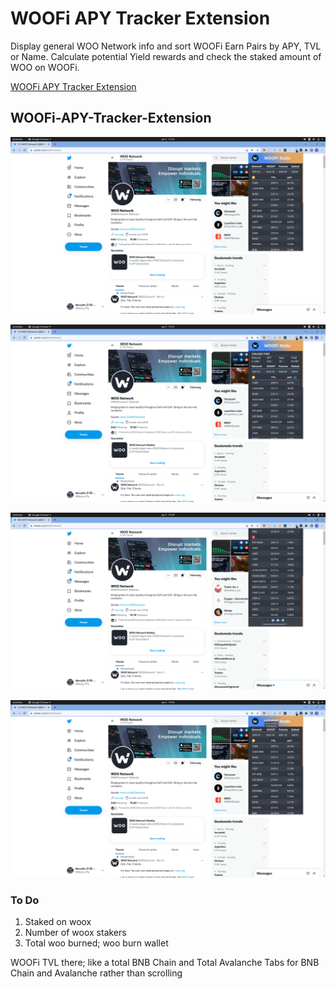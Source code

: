 # WOOFi APY Tracker Extension

Display general WOO Network info and sort WOOFi Earn Pairs by APY, TVL or Name. Calculate potential Yield rewards and check the staked amount of WOO on WOOFi.

[WOOFi APY Tracker Extension](https://chrome.google.com/webstore/detail/woofi-apy-tracker-extensi/ebhimcjdodfppheghgcbdfiegcchaplh?hl=en&authuser=0)

## WOOFi-APY-Tracker-Extension

<p align="center">
  <img src="woofi-extension-preview_1.png" alt="WOOFi APY Tracker" width="800" >
</p>

<p align="center">
  <img src="woofi-extension-preview_2.png" alt="WOOFi APY Tracker" width="800" >
</p>
<p align="center">
  <img src="woofi-extension-preview_3.png" alt="WOOFi APY Tracker" width="800" >
</p>
<p align="center">
  <img src="woofi-extension-preview_4.png" alt="WOOFi APY Tracker" width="800" >
</p>

### To Do

1.  Staked on woox
2.  Number of woox stakers
3.  Total woo burned; woo burn wallet

WOOFi TVL there; like a total BNB Chain and Total Avalanche
Tabs for BNB Chain and Avalanche rather than scrolling
